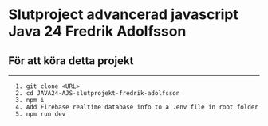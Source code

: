 # Slutproject advancerad javascript Java 24 Fredrik Adolfsson

## För att köra detta projekt
---

```
  1. git clone <URL>
  2. cd JAVA24-AJS-slutprojekt-fredrik-adolfsson
  3. npm i
  4. Add Firebase realtime database info to a .env file in root folder
  5. npm run dev
```
